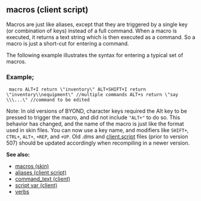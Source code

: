 ## macros (client script)



Macros are just like aliases, except that they are triggered by
a single key (or combination of keys) instead of a full command. When a
macro is executed, it returns a text string which is then executed as a
command. So a macro is just a short-cut for entering a command.


The following example illustrates the syntax for entering a
typical set of macros.
### Example;

```
 macro ALT+I return \"inventory\" ALT+SHIFT+I return
\"inventory\\nequipment\" //multiple commands ALT+s return \"say
\\\...\" //command to be edited 
```

Note: In old versions of BYOND, character keys required the Alt key to
be pressed to trigger the macro, and did not include `"ALT+"` to do so.
This behavior has changed, and the name of the macro is just like the
format used in skin files. You can now use a key name, and modifiers
like `SHIFT+`, `CTRL+`, `ALT+`, `+REP`, and `+UP`. Old .dms and
[client.script](/ref/client/var/script.md) files (prior to version 507)
should be updated accordingly when recompiling in a newer version.

**See also:**
+   [macros (skin)](/ref/%7Bskin%7D/macros.md) 
+   [aliases (client script)](/ref/client/var/script/alias.md) 
+   [command_text (client)](/ref/client/var/command_text.md) 
+   [script var (client)](/ref/client/var/script.md) 
+   [verbs](/ref/verb.md) 